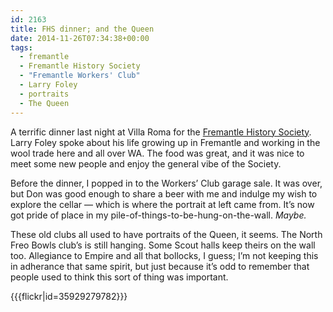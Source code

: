 ```yaml
---
id: 2163
title: FHS dinner; and the Queen
date: 2014-11-26T07:34:38+00:00
tags:
  - fremantle
  - Fremantle History Society
  - "Fremantle Workers' Club"
  - Larry Foley
  - portraits
  - The Queen
---
```

A terrific dinner last night at Villa Roma for the [Fremantle History Society](http://fhs.org.au). Larry Foley spoke about his life growing up in Fremantle and working in the wool trade here and all over WA. The food was great, and it was nice to meet some new people and enjoy the general vibe of the Society.

Before the dinner, I popped in to the Workers’ Club garage sale. It was over, but Don was good enough to share a beer with me and indulge my wish to explore the cellar — which is where the portrait at left came from. It’s now got pride of place in my pile-of-things-to-be-hung-on-the-wall. _Maybe._

These old clubs all used to have portraits of the Queen, it seems. The North Freo Bowls club’s is still hanging. Some Scout halls keep theirs on the wall too. Allegiance to Empire and all that bollocks, I guess; I’m not keeping this in adherance that same spirit, but just because it’s odd to remember that people used to think this sort of thing was important.

{{{flickr|id=35929279782}}}
